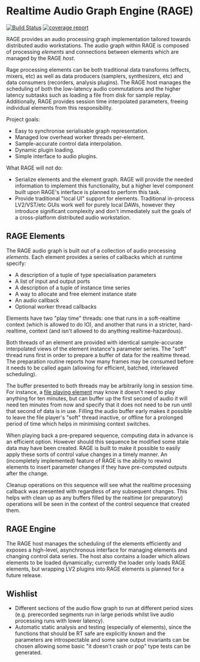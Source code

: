 # Realtime Audio Graph Engine (RAGE)

[![Build Status](https://travis-ci.org/concert/rage.svg?branch=master)](
    https://travis-ci.org/concert/rage)
[![coverage report](https://gitlab.com/concert/rage/badges/master/coverage.svg)](
    https://concert.gitlab.io/rage)

RAGE provides an audio processing graph implementation tailored towards
distributed audio workstations.
The audio graph within RAGE is composed of processing _elements_ and connections
between elements which are managed by the RAGE _host_.

Rage processing elements can be both traditional data transforms (effects,
mixers, etc) as well as data producers (samplers, synthesizers, etc) and data
consumers (recorders, analysis plugins). The RAGE host manages the scheduling
of both the low-latency audio commutations and the higher latency subtasks such
as loading a file from disk for sample replay. Additionally, RAGE provides
session time interpolated parameters, freeing individual elements from this
responsibility.


Project goals:
- Easy to synchronise serialisable graph representation.
- Managed low overhead worker threads per-element.
- Sample-accurate control data interpolation.
- Dynamic plugin loading.
- Simple interface to audio plugins.

What RAGE will not do:
- Serialize elements and the element graph.
    RAGE will provide the needed information to implement this functionality, but a
    higher level component built upon RAGE's interface is planned to perform
    this task.
- Provide traditional "local UI" support for elements.
    Traditional in-process LV2/VST/etc GUIs work well for purely local DAWs,
    however they introduce significant complexity and don't immediately suit the
    goals of a cross-platform distributed audio workstation.

## RAGE Elements

The RAGE audio graph is built out of a collection of audio processing _elements_.
Each element provides a series of callbacks which at runtime specify:

- A description of a tuple of type specialisation parameters
- A list of input and output ports
- A description of a tuple of instance time series
- A way to allocate and free element instance state
- An audio callback
- Optional worker thread callbacks

Elements have two "play time" threads: one that runs in a soft-realtime context
(which is allowed to do IO), and another that runs in a stricter, hard-realtime,
context (and isn't allowed to do anything realtime-hazardous).

Both threads of an element are provided with identical sample-accurate
interpolated views of the element instance's parameter series. The "soft"
thread runs first in order to prepare a buffer of data for the realtime thread.
The preparation routine reports how many frames may be consumed before it needs
to be called again (allowing for efficient, batched, interleaved scheduling).

The buffer presented to both threads may be arbitrarily long in session time.
For instance, a [file playing element](https://github.com/foolswood/rage/blob/master/elements/persistence/persistence.c)
may know it doesn't need to play anything for ten minutes, but can buffer up the
first second of audio it will need ten minutes from now and specify that it does
not need to be run until that second of data is in use.
Filling the audio buffer early makes it possible to leave the file player's
"soft" thread inactive, or offline for a prolonged period of time which helps in
minimising context switches.

When playing back a pre-prepared sequence, computing data in advance is an
efficient option. However should this sequence be modified some stale data may
have been created. RAGE is built to make it possible to easily apply these
sorts of control value changes in a timely manner. An (incompletely
implemented) feature of RAGE is the ability to rewind elements to insert
parameter changes if they have pre-computed outputs after the change.

Cleanup operations on this sequence will see what the realtime processing
callback was presented with regardless of any subsequent changes. This helps
with clean up as any buffers filled by the realtime (or preparatory) operations
will be seen in the context of the control sequence that created them.

## RAGE Engine

The RAGE host manages the scheduling of the elements efficiently and exposes a
high-level, asynchronous interface for managing elements and changing control
data series. The host also contains a loader which allows elements to be loaded
dynamically; currently the loader only loads RAGE elements, but wrapping LV2
plugins into RAGE elements is planned for a future release.


## Wishlist

- Different sections of the audio flow graph to run at different period sizes
  (e.g. prerecorded segments run in large periods whilst live audio processing
  runs with lower latency).
- Automatic static analysis and testing (especially of elements), since the
  functions that should be RT safe are explicitly known and the parameters are
  introspectable and some sane output invariants can be chosen allowing some
  basic "it doesn't crash or pop" type tests can be generated.
